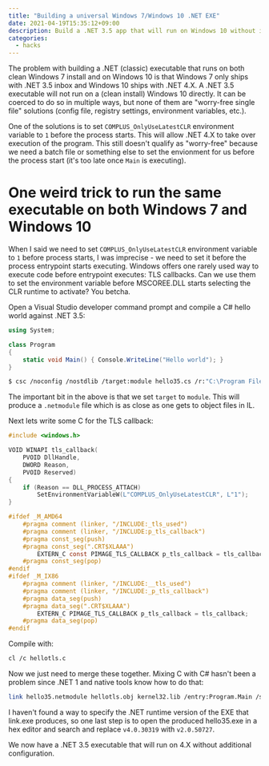 ```yaml
---
title: "Building a universal Windows 7/Windows 10 .NET EXE"
date: 2021-04-19T15:35:12+09:00
description: Build a .NET 3.5 app that will run on Windows 10 without installing .NET 3.5.
categories:
  - hacks
---
```


The problem with building a .NET (classic) executable that runs on both clean Windows 7 install and on Windows 10 is that Windows 7 only ships with .NET 3.5 inbox and Windows 10 ships with .NET 4.X. A .NET 3.5 executable will not run on a (clean install) Windows 10 directly. It can be coerced to do so in multiple ways, but none of them are "worry-free single file" solutions (config file, registry settings, environment variables, etc.).

One of the solutions is to set `COMPLUS_OnlyUseLatestCLR` environment variable to `1` before the process starts. This will allow .NET 4.X to take over execution of the program. This still doesn't qualify as "worry-free" because we need a batch file or something else to set the envionment for us before the process start (it's too late once `Main` is executing).

# One weird trick to run the same executable on both Windows 7 and Windows 10

When I said we need to set `COMPLUS_OnlyUseLatestCLR` environment variable to `1` before process starts, I was imprecise - we need to set it before the process entrypoint starts executing. Windows offers one rarely used way to execute code before entrypoint executes: TLS callbacks. Can we use them to set the environment variable before MSCOREE.DLL starts selecting the CLR runtime to activate? You betcha.

Open a Visual Studio developer command prompt and compile a C# hello world against .NET 3.5:

```csharp
using System;

class Program
{
    static void Main() { Console.WriteLine("Hello world"); }
}
```

```sh
$ csc /noconfig /nostdlib /target:module hello35.cs /r:"C:\Program Files (x86)\Reference Assemblies\Microsoft\Framework\.NETFramework\v3.5\Profile\Client\mscorlib.dll"
```

The important bit in the above is that we set `target` to `module`. This will produce a `.netmodule` file which is as close as one gets to object files in IL.

Next lets write some C for the TLS callback:

```c
#include <windows.h>

VOID WINAPI tls_callback(
    PVOID DllHandle,
    DWORD Reason,
    PVOID Reserved)
{
    if (Reason == DLL_PROCESS_ATTACH)
        SetEnvironmentVariableW(L"COMPLUS_OnlyUseLatestCLR", L"1");
}

#ifdef _M_AMD64
    #pragma comment (linker, "/INCLUDE:_tls_used")
    #pragma comment (linker, "/INCLUDE:p_tls_callback")
    #pragma const_seg(push)
    #pragma const_seg(".CRT$XLAAA")
        EXTERN_C const PIMAGE_TLS_CALLBACK p_tls_callback = tls_callback;
    #pragma const_seg(pop)
#endif
#ifdef _M_IX86
    #pragma comment (linker, "/INCLUDE:__tls_used")
    #pragma comment (linker, "/INCLUDE:_p_tls_callback")
    #pragma data_seg(push)
    #pragma data_seg(".CRT$XLAAA")
        EXTERN_C PIMAGE_TLS_CALLBACK p_tls_callback = tls_callback;
    #pragma data_seg(pop)
#endif
```

Compile with:

```sh
cl /c hellotls.c
```

Now we just need to merge these together. Mixing C with C# hasn't been a problem since .NET 1 and native tools know how to do that:

```sh
link hello35.netmodule hellotls.obj kernel32.lib /entry:Program.Main /subsystem:console /ltcg
```

I haven't found a way to specify the .NET runtime version of the EXE that link.exe produces, so one last step is to open the produced hello35.exe in a hex editor and search and replace `v4.0.30319` with `v2.0.50727`.

We now have a .NET 3.5 executable that will run on 4.X without additional configuration.
